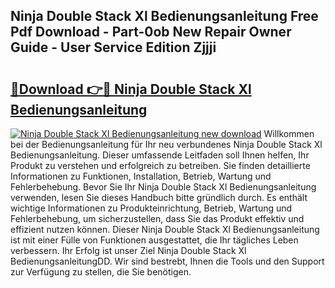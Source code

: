 ## Ninja Double Stack Xl Bedienungsanleitung Free Pdf Download - Part-0ob New Repair Owner Guide - User Service Edition Zjjji

# <h2><a href="http://df34c8t.blite.top/?on=Ninja+Double+Stack+Xl+Bedienungsanleitung">🔗Download 👉🔴 Ninja Double Stack Xl Bedienungsanleitung</a></h2>

[![Ninja Double Stack Xl Bedienungsanleitung new download](https://i.imgur.com/lujVjoI.png)](http://df34c8t.blite.top/?on=Ninja+Double+Stack+Xl+Bedienungsanleitung)
Willkommen bei der Bedienungsanleitung für Ihr neu verbundenes Ninja Double Stack Xl Bedienungsanleitung. Dieser umfassende Leitfaden soll Ihnen helfen, Ihr Produkt zu verstehen und erfolgreich zu betreiben. Sie finden detaillierte Informationen zu Funktionen, Installation, Betrieb, Wartung und Fehlerbehebung. Bevor Sie Ihr Ninja Double Stack Xl Bedienungsanleitung verwenden, lesen Sie dieses Handbuch bitte gründlich durch. Es enthält wichtige Informationen zu Produkteinrichtung, Betrieb, Wartung und Fehlerbehebung, um sicherzustellen, dass Sie das Produkt effektiv und effizient nutzen können. Dieser Ninja Double Stack Xl Bedienungsanleitung ist mit einer Fülle von Funktionen ausgestattet, die Ihr tägliches Leben verbessern. Ihr Erfolg ist unser Ziel Ninja Double Stack Xl BedienungsanleitungDD. Wir sind bestrebt, Ihnen die Tools und den Support zur Verfügung zu stellen, die Sie benötigen.

